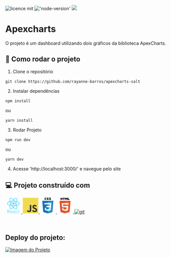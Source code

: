![licence mit](https://img.shields.io/badge/licence-MIT-blue.svg)
!['node-version'](https://img.shields.io/badge/node-14.16.0-green)
<img src="https://img.shields.io/badge/RayanneBarrros-ApexCharts Salt-blue"/>
<br>


# Apexcharts

O projeto é um dashboard utilizando dois gráficos da biblioteca ApexCharts.

## 📍 Como rodar o projeto

1. Clone o repositório
```
git clone https://github.com/rayanne-barros/apexcharts-salt
```
2. Instalar dependências
```
npm install 
```
  ou 
```
yarn install
```
3. Rodar Projeto

```
npm run dev
```
ou
```
yarn dev
```
4. Acesse 'http://localhost:3000/' e navegue pelo site
 ## 💻 Projeto construído com
<a href="https://reactjs.org/" target="_blank"> <img src="https://raw.githubusercontent.com/devicons/devicon/master/icons/react/react-original-wordmark.svg" alt="react" width="50" height="50"/> </a> 
<a href="https://developer.mozilla.org/en-US/docs/Web/JavaScript" target="_blank"> <img src="https://raw.githubusercontent.com/devicons/devicon/master/icons/javascript/javascript-original.svg" alt="javascript" width="50" height="50"/> </a>
<a href="https://www.w3schools.com/css/" target="_blank"> <img src="https://raw.githubusercontent.com/devicons/devicon/master/icons/css3/css3-original-wordmark.svg" alt="css3" width="50" height="50"/> </a> 
<a href="https://www.w3.org/html/" target="_blank"> <img src="https://raw.githubusercontent.com/devicons/devicon/master/icons/html5/html5-original-wordmark.svg" alt="html5" width="50" height="50"/> </a>   </a> <a href="https://git-scm.com/" target="_blank"> <img src="https://www.vectorlogo.zone/logos/git-scm/git-scm-icon.svg" alt="git" width="50" height="50"/> </a>  </p>
<br>

## Deploy do projeto:
<a href="https://apexcharts-salt.vercel.app/" target="_blank" rel="noopener noreferrer" title="ApexCharts"><img src="https://i.postimg.cc/V6wkvDJJ/apexcharts.png" alt="Imagem do Projeto" width="800" height=""/></a>


